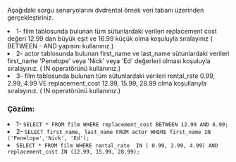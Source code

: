 Aşağıdaki sorgu senaryolarını dvdrental örnek veri tabanı üzerinden gerçekleştiriniz.

<li>
1- film tablosunda bulunan tüm sütunlardaki verileri replacement cost değeri 12.99 dan büyük eşit ve 16.99 küçük olma koşuluyla sıralayınız ( BETWEEN - AND yapısını kullanınız.)
</li>

<li>
2- actor tablosunda bulunan first_name ve last_name sütunlardaki verileri first_name 'Penelope' veya 'Nick' veya 'Ed' değerleri olması koşuluyla sıralayınız. ( IN operatörünü kullanınız.)
</li>

<li>
3- film tablosunda bulunan tüm sütunlardaki verileri rental_rate 0.99, 2.99, 4.99 VE replacement_cost 12.99, 15.99, 28.99 olma koşullarıyla sıralayınız. ( IN operatörünü kullanınız.)
</li>

### Çözüm:

<li>
1- <code>SELECT * FROM film WHERE replacement_cost BETWEEN 12.99 AND 6.99;</code>
</li>
<li>
2- <code>SELECT first_name, last_name FROM actor WHERE first_name IN ('Penelope','Nick', 'Ed');</code> 
</li>
<li>
<code>SELECT * FROM film WHERE rental_rate  IN ( 0.99, 2.99, 4.99) AND replacement_cost IN (12.99, 15.99, 28.99);</code>
</li>
